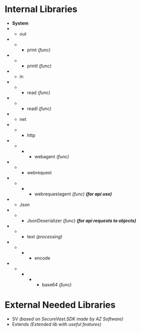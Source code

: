 # Internal Libraries
- **System**
- - out
- - - print *(func)*
- - - printl *(func)*
- - in
- - - read *(func)*
- - - readl *(func)*
- - net
- - - http
- - - - webagent *(func)*
- - - webrequest
- - - - webrequestagent *(func)* ***(for api use)***
- -  Json
- - - JsonDeserializer *(func)* ***(for api requests to objects)***
- - - text *(processing)*
- - - - encode
- - - - - base64 *(func)*

# External Needed Libraries
- SV *(based on SecureVast.SDK made by AZ Software)*
- Extends *(Extended lib with useful features)*